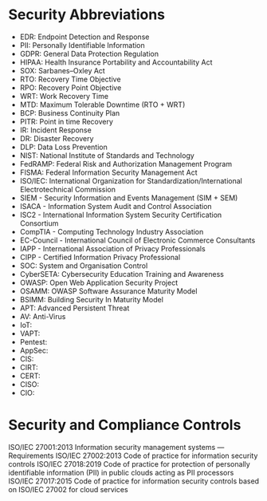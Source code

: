 # Security Abbreviations
* EDR: Endpoint Detection and Response
* PII: Personally Identifiable Information
* GDPR: General Data Protection Regulation
* HIPAA: Health Insurance Portability and Accountability Act
* SOX: Sarbanes–Oxley Act
* RTO: Recovery Time Objective
* RPO: Recovery Point Objective
* WRT: Work Recovery Time
* MTD: Maximum Tolerable Downtime (RTO + WRT)
* BCP: Business Continuity Plan
* PITR: Point in time Recovery
* IR: Incident Response
* DR: Disaster Recovery
* DLP: Data Loss Prevention
* NIST: National Institute of Standards and Technology
* FedRAMP: Federal Risk and Authorization Management Program
* FISMA: Federal Information Security Management Act
* ISO/IEC: International Organization for Standardization/International Electrotechnical Commission
* SIEM - Security Information and Events Management (SIM + SEM)
* ISACA - Information System Audit and Control Association
* ISC2 - International Information System Security Certification Consortium
* CompTIA - Computing Technology Industry Association 
* EC-Council - International Council of Electronic Commerce Consultants
* IAPP - International Association of Privacy Professionals
* CIPP - Certified Information Privacy Professional
* SOC: System and Organisation Control
* CyberSETA: Cybersecurity Education Training and Awareness
* OWASP: Open Web Application Security Project
* OSAMM: OWASP Software Assurance Maturity Model
* BSIMM: Building Security In Maturity Model
* APT: Advanced Persistent Threat
* AV: Anti-Virus
* IoT: 
* VAPT:
* Pentest:
* AppSec: 
* CIS:
* CIRT:
* CERT:
* CISO:
* CIO:

# Security and Compliance Controls
ISO/IEC 27001:2013 Information security management systems — Requirements
ISO/IEC 27002:2013 Code of practice for information security controls
ISO/IEC 27018:2019 Code of practice for protection of personally identifiable information (PII) in public clouds acting as PII processors
ISO/IEC 27017:2015 Code of practice for information security controls based on ISO/IEC 27002 for cloud services

